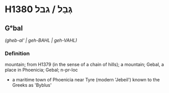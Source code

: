 # H1380 גְּבַל / גבל

## Gᵉbal

_(gheb-al' | ɡeh-BAHL | ɡeh-VAHL)_

### Definition

mountain; from H1379 (in the sense of a chain of hills); a mountain; Gebal, a place in Phoenicia; Gebal; n-pr-loc

- a maritime town of Phoenicia near Tyre (modern 'Jebeil') known to the Greeks as 'Byblus'
